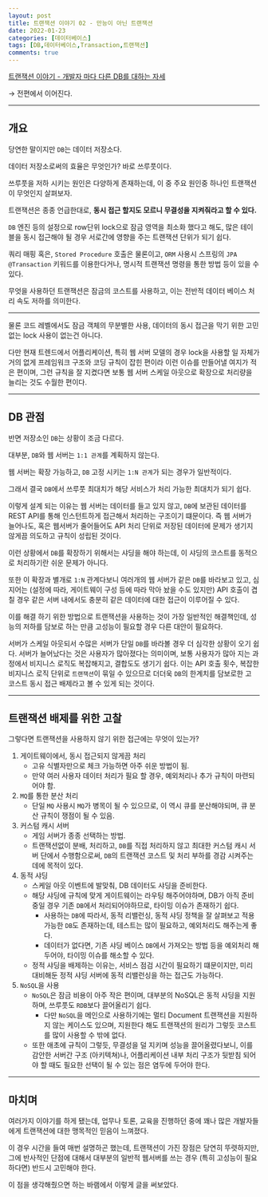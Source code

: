 ```yaml
---
layout: post
title: 트랜잭션 이야기 02 - 만능이 아닌 트랜잭션
date: 2022-01-23
categories: [데이터베이스]
tags: [DB,데이터베이스,Transaction,트랜잭션]
comments: true
---
```


[트랜잭션 이야기 - 개발자 마다 다른 DB를 대하는 자세](https://elky84.github.io/2020/02/07/db_transaction/)

→ 전편에서 이어진다.

---

## 개요

당연한 말이지만 `DB`는 데이터 저장소다.

데이터 저장소로써의 효율은 무엇인가? 바로 쓰루풋이다.

쓰루풋을 저하 시키는 원인은 다양하게 존재하는데, 이 중 주요 원인중 하나인 트랜잭션이 무엇인지 살펴보자.

트랜잭션은 종종 언급한대로, **동시 접근 할지도 모르니 무결성을 지켜줘라고 할 수 있다.**

`DB` 엔진 등의 설정으로 row단위 lock으로 잠금 영역을 최소화 했다고 해도, 많은 테이블을 동시 접근해야 될 경우 서로간에 영향을 주는 트랜잭션 단위가 되기 쉽다.

쿼리 매핑 혹은, `Stored Procedure` 호출은 물론이고, `ORM` 사용시 스프링의 `JPA` `@Transaction` 키워드를 이용한다거나, 명시적 트랜잭션 명령을 통한 방법 등이 있을 수 있다.

무엇을 사용하던 트랜잭션은 잠금의 코스트를 사용하고, 이는 전반적 데이터 베이스 처리 속도 저하를 의미한다.

---

물론 코드 레벨에서도 잠금 객체의 무분별한 사용, 데이터의 동시 접근을 막기 위한 고민없는 lock 사용이 없는건 아니다.

다만 현재 트렌드에서 어플리케이션, 특히 웹 서버 모델의 경우 lock을 사용할 일 자체가 거의 없게 프레임워크 구조와 코딩 규칙이 잡힌 편이라 이런 이슈를 만들어낼 여지가 적은 편이며, 그런 규칙을 잘 지켰다면 보통 웹 서버 스케일 아웃으로 확장으로 처리량을 늘리는 것도 수월한 편이다.

---

## DB 관점

반면 저장소인 `DB`는 상황이 조금 다르다.

대부분, `DB`와 웹 서버는 `1:1 관계`를 계획하지 않는다.

웹 서버는 확장 가능하고, `DB` 고정 시키는 `1:N 관계`가 되는 경우가 일반적이다.

그래서 결국 `DB`에서 쓰루풋 최대치가 해당 서비스가 처리 가능한 최대치가 되기 쉽다.

이렇게 설계 되는 이유는 웹 서버는 데이터를 들고 있지 않고, `DB`에 보관된 데이터를 REST API를 통해 인스턴트하게 접근해서 처리하는 구조이기 떄문이다. 즉 웹 서버가 늘어나도, 혹은 웹서버가 줄어들어도 API 처리 단위로 저장된 데이터에 문제가 생기지 않게끔 의도하고 규칙이 성립된 것이다.

이런 상황에서 `DB`를 확장하기 위해서는 샤딩을 해야 하는데, 이 샤딩의 코스트를 동적으로 처리하기란 쉬운 문제가 아니다.

또한 이 확장과 별개로 `1:N` 관계다보니 여러개의 웹 서버가 같은 `DB`를 바라보고 있고, 심지어는 (설정에 따라, 게이트웨이 구성 등에 따라 막아 놨을 수도 있지만) API 호출이 겹칠 경우 같은 서버 내에서도 충분히 같은 데이터에 대한 접근이 이루어질 수 있다.

이를 해결 하기 위한 방법으로 트랜잭션을 사용하는 것이 가장 일반적인 해결책인데, 성능의 저하를 담보로 하는 만큼 고성능이 필요할 경우 다른 대안이 필요하다. 

서버가 스케일 아웃되서 수많은 서버가 단일 `DB`를 바라볼 경우 더 심각한 상황이 오기 쉽다. 서버가 늘어났다는 것은 사용자가 많아졌다는 의미이며, 보통 사용자가 많아 지는 과정에서 비지니스 로직도 복잡해지고, 결합도도 생기기 쉽다. 이는 API 호출 횟수, 복잡한 비지니스 로직 단위로 `트랜잭션`이 묶일 수 있으므로 더더욱 `DB`의 한계치를 담보로한 고 코스트 동시 접근 배제라고 볼 수 있게 되는 것이다.

---

## 트랜잭션 배제를 위한 고찰

그렇다면 트랜잭션을 사용하지 않기 위한 접근에는 무엇이 있는가?

1. 게이트웨이에서, 동시 접근되지 않게끔 처리
    - 고유 식별자만으로 체크 가능하면 아주 쉬운 방법이 됨.
    - 만약 여러 사용자 데이터 처리가 필요 할 경우, 예외처리나 추가 규칙이 마련되어야 함.
2. `MQ`를 통한 분산 처리
    - 단일 `MQ` 사용시 `MQ`가 병목이 될 수 있으므로, 이 역시 큐를 분산해야되며, 큐 분산 규칙이 쟁점이 될 수 있음.
3. 커스텀 캐시 서버
    - 게임 서버가 종종 선택하는 방법.
    - 트랜잭션없이 분배, 처리하고, `DB`를 직접 처리하지 않고 최대한 커스텀 캐시 서버 단에서 수행함으로써, `DB`의 트랜잭션 코스트 및 처리 부하를 경감 시켜주는 데에 목적이 있다.
4. 동적 샤딩
    - 스케일 아웃 이벤트에 발맞춰, DB 데이터도 샤딩을 준비한다.
    - 해당 샤딩에 규칙에 맞게 게이트웨이는 라우팅 해주어야하며, DB가 아직 준비 중일 경우 기존 `DB`에서 처리되어야하므로, 타이밍 이슈가 존재하기 쉽다.
        - 사용하는 `DB`에 따라서, 동적 리밸런싱, 동적 샤딩 정책을 잘 살펴보고 적용 가능한 `DB`도 존재하는데, 테스트는 많이 필요하고, 예외처리도 해주는게 좋다.
        - 데이터가 없다면, 기존 샤딩 베이스 `DB`에서 가져오는 방법 등을 예외처리 해두어야, 타이밍 이슈를 해소할 수 있다.
    - 정적 샤딩을 배제하는 이유는, 서비스 점검 시간이 필요하기 떄문이지만, 미리 대비해둔 정적 샤딩 서버에 동적 리밸런싱을 하는 접근도 가능하다.
5. `NoSQL`을 사용
    - `NoSQL`은 잠금 비용이 아주 작은 편이며, 대부분의 NoSQL은 동적 샤딩을 지원하며, 쓰루풋도 `RDB`보다 끌어올리기 쉽다.
        - 다만 `NoSQL`을 메인으로 사용하기에는 멀티 Document 트랜잭션을 지원하지 않는 케이스도 있으며, 지원한다 해도 트랜잭션의 원리가 그렇듯 코스트를 많이 사용할 수 밖에 없다.
    - 또한 애초에 규칙이 그렇듯, 무결성을 덜 지키며 성능을 끌어올렸다보니, 이를 감안한 서버간 구조 (아키텍쳐)나, 어플리케이션 내부 처리 구조가 뒷받침 되어야 할 때도 필요한 선택이 될 수 있는 점은 염두에 두어야 한다.

---

## 마치며

여러가지 이야기를 하게 됐는데, 업무나 토론, 교육을 진행하던 중에 꽤나 많은 개발자들에게 트랜잭션에 대한 맹목적인 믿음이 느껴졌다.

이 경우 시간을 들여 매번 설명하곤 했는데, 트랜잭션이 가진 장점은 당연히 뚜렷하지만, 그에 반사적인 단점에 대해서 대부분의 일반적 웹서버를 쓰는 경우 (특히 고성능이 필요하다면) 반드시 고민해야 한다. 

이 점을 생각해줬으면 하는 바램에서 이렇게 글을 써보았다.
